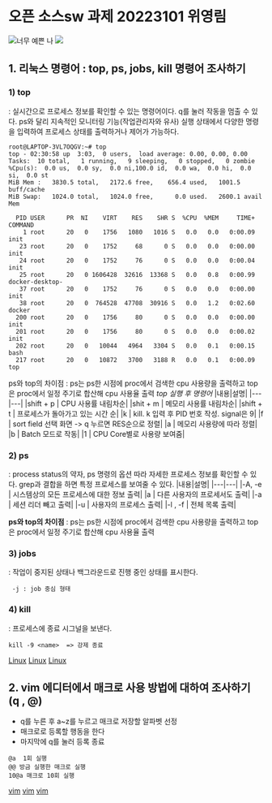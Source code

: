 # 오픈 소스sw 과제 20223101 위영림 
![너무 예쁜 나](https://user-images.githubusercontent.com/106826654/171910374-c0f0a973-43c0-4367-a682-c19f08c1640e.jpg)
<img src=“https://user-images.githubusercontent.com/106826654/171910374-c0f0a973-43c0-4367-a682-c19f08c1640e.jpg” width=“25” height=“25”>

## 1. 리눅스 명령어 : top, ps, jobs, kill 명령어 조사하기
### 1) top
 : 실시간으로 프로세스 정보를 확인할 수 있는 명령어이다. q를 눌러 작동을 멈출 수 있다. ps와 달리 지속적인 모니터링 기능(작업관리자와 유사)
실행 상태에서 다양한 명령을 입력하여 프로세스 상태를 출력하거나 제어가 가능하다.
```
root@LAPTOP-3VL7OQGV:~# top
top - 02:30:58 up  3:03,  0 users,  load average: 0.00, 0.00, 0.00
Tasks:  10 total,   1 running,   9 sleeping,   0 stopped,   0 zombie
%Cpu(s):  0.0 us,  0.0 sy,  0.0 ni,100.0 id,  0.0 wa,  0.0 hi,  0.0 si,  0.0 st
MiB Mem :   3830.5 total,   2172.6 free,    656.4 used,   1001.5 buff/cache
MiB Swap:   1024.0 total,   1024.0 free,      0.0 used.   2600.1 avail Mem

  PID USER      PR  NI    VIRT    RES    SHR S  %CPU  %MEM     TIME+ COMMAND
    1 root      20   0    1756   1080   1016 S   0.0   0.0   0:00.09 init
   23 root      20   0    1752     68      0 S   0.0   0.0   0:00.00 init
   24 root      20   0    1752     76      0 S   0.0   0.0   0:00.04 init
   25 root      20   0 1606428  32616  13368 S   0.0   0.8   0:00.99 docker-desktop-
   37 root      20   0    1752     76      0 S   0.0   0.0   0:00.00 init
   38 root      20   0  764528  47708  30916 S   0.0   1.2   0:02.60 docker
  200 root      20   0    1756     80      0 S   0.0   0.0   0:00.00 init
  201 root      20   0    1756     80      0 S   0.0   0.0   0:00.02 init
  202 root      20   0   10044   4964   3304 S   0.0   0.1   0:00.15 bash
  217 root      20   0   10872   3700   3188 R   0.0   0.1   0:00.09 top
``` 
ps와 top의 차이점
: ps는 ps한 시점에 proc에서 검색한 cpu 사용량을 출력하고 top은 proc에서 일정 주기로 합산해 cpu 사용율 출력
*top 실행 후 명령어*
|내용|설명|
|---|---|
|shift + p | CPU 사용률 내림차순|
|shit + m | 메모리 사용률 내림차순|
|shift + t | 프로세스가 돌아가고 있는 시간 순|
|k | kill. k 입력 후 PID 번호 작성. signal은 9|
|f | sort field 선택 화면 -> q 누르면 RES순으로 정렬|
|a | 메모리 사용량에 따라 정렬|
|b | Batch 모드로 작동|
|1 | CPU Core별로 사용량 보여줌|

### 2) ps 
: process status의 약자, ps 명령의 옵션 따라 자세한 프로세스 정보를 확인할 수 있다. grep과 결합을 하면 특정 프로세스를 보여줄 수 있다.
|내용|설명|
|---|---|
|-A, -e | 시스템상의 모든 프로세스에 대한 정보 출력|
|a | 다른 사용자의 프로세서도 출력|
|-a | 세션 리더 빼고 출력|
|-u | 사용자의 프로세스 출력|
|-l , -f | 전체 목록 출력|

**ps와 top의 차이점**
: ps는 ps한 시점에 proc에서 검색한 cpu 사용량을 출력하고 top은 proc에서 일정 주기로 합산해 cpu 사용율 출력 

### 3) jobs
: 작업이 중지된 상태나 백그라운드로 진행 중인 상태를 표시한다. 
```
 -j : job 중심 형태
```
### 4) kill 
: 프로세스에 종료 시그널을 보낸다. 
```
kill -9 <name>  => 강제 종료
```
[Linux](https://zzsza.github.io/development/2018/07/18/linux-top/)
[Linux](https://yurmu.tistory.com/12)
[Linux](https://imjeongwoo.tistory.com/71)
## 2. vim 에디터에서 매크로 사용 방법에 대하여 조사하기 (q , @)
+ q를 누른 후 a~z를 누르고 매크로 저장할 알파벳 선정
+ 매크로로 등록할 행동을 한다
+ 마지막에 q를 눌러 등록 종료
```
@a  1회 실행 
@@ 방금 실행한 매크로 실행
10@a 매크로 10회 실행
```
[vim](https://forcecore.tistory.com/1255)
[vim](https://booolean.tistory.com/849)
[vim](https://dongjumoon.tistory.com/3)

 



